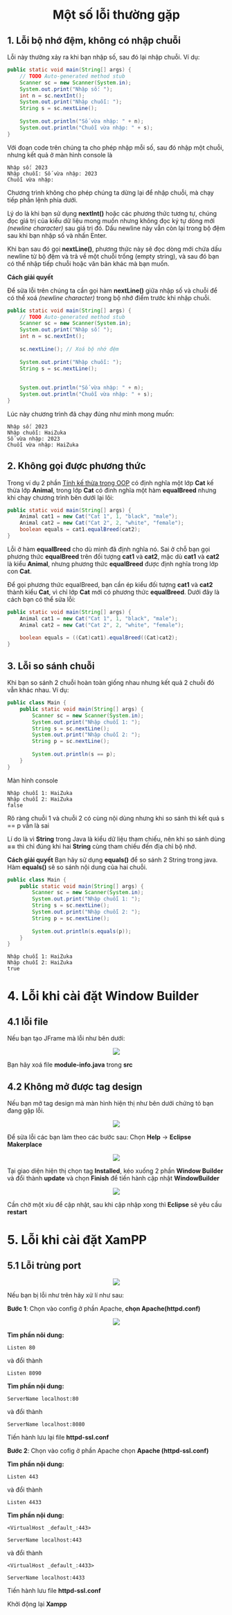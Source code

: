 <div align="center">

# Một số lỗi thường gặp

</div>

## 1. Lỗi bộ nhớ đệm, không có nhập chuỗi

Lỗi này thường xảy ra khi bạn nhập số, sau đó lại nhập chuỗi.
Ví dụ:

```java
public static void main(String[] args) {
    // TODO Auto-generated method stub
    Scanner sc = new Scanner(System.in);
    System.out.print("Nhập số: ");
    int n = sc.nextInt();
    System.out.print("Nhập chuỗi: ");
    String s = sc.nextLine();
    
    System.out.println("Số vừa nhập: " + n);
    System.out.println("Chuỗi vừa nhập: " + s);
}
```

Với đoạn code trên chúng ta cho phép nhập mỗi số, sau đó nhập một chuỗi, nhưng kết quả ở màn hình console là

```text
Nhập số: 2023
Nhập chuỗi: Số vừa nhập: 2023
Chuỗi vừa nhập: 
```

Chương trình không cho phép chúng ta dừng lại để nhập chuỗi, mà chạy tiếp phần lệnh phía dưới.

Lý do là khi bạn sử dụng **nextInt()** hoặc các phương thức tương tự, chúng đọc giá trị của kiểu dữ liệu mong muốn nhưng không đọc ký tự dòng mới *(newline character)* sau giá trị đó. Dấu newline này vẫn còn lại trong bộ đệm sau khi bạn nhập số và nhấn Enter.

Khi bạn sau đó gọi **nextLine()**, phương thức này sẽ đọc dòng mới chứa dấu newline từ bộ đệm và trả về một chuỗi trống (empty string), và sau đó bạn có thể nhập tiếp chuỗi hoặc văn bản khác mà bạn muốn.

**Cách giải quyết**

Để sửa lỗi trên chúng ta cần gọi hàm **nextLine()** giữa nhập số và chuỗi để có thể xoá *(newline character)* trong bộ nhớ điểm trước khi nhập chuỗi.

```java
public static void main(String[] args) {
    // TODO Auto-generated method stub
    Scanner sc = new Scanner(System.in);
    System.out.print("Nhập số: ");
    int n = sc.nextInt();
    
    sc.nextLine(); // Xoá bộ nhớ đệm
    
    System.out.print("Nhập chuỗi: ");
    String s = sc.nextLine();
    
    
    System.out.println("Số vừa nhập: " + n);
    System.out.println("Chuỗi vừa nhập: " + s);
}
```

Lúc này chương trình đã chạy đúng như mình mong muốn:

```text
Nhập số: 2023
Nhập chuỗi: HaiZuka
Số vừa nhập: 2023
Chuỗi vừa nhập: HaiZuka
```

## 2. Không gọi được phương thức

Trong ví dụ 2 phần [Tính kế thừa trong OOP](./oop-inheritance/) có định nghĩa một lớp **Cat** kế thừa lớp **Animal**, trong lớp **Cat** có đinh nghĩa một hàm **equalBreed** nhưng khi chạy chương trình bên dưới lại lôi:

```java
public static void main(String[] args) {
    Animal cat1 = new Cat("Cat 1", 1, "black", "male");
    Animal cat2 = new Cat("Cat 2", 2, "white", "female");
    boolean equals = cat1.equalBreed(cat2);
}
```

Lỗi ở hàm **equalBreed** cho dù mình đã định nghĩa nó.
Sai ở chỗ bạn gọi phương thức **equalBreed** trên đối tượng **cat1** và **cat2**, mặc dù **cat1** và **cat2** là kiểu **Animal**, nhưng phương thức **equalBreed** được định nghĩa trong lớp con **Cat**.

Để gọi phương thức equalBreed, bạn cần ép kiểu đối tượng **cat1** và **cat2** thành kiểu **Cat**, vì chỉ lớp **Cat** mới có phương thức **equalBreed**. Dưới đây là cách bạn có thể sửa lỗi:

```java
public static void main(String[] args) {
    Animal cat1 = new Cat("Cat 1", 1, "black", "male");
    Animal cat2 = new Cat("Cat 2", 2, "white", "female");
    
    boolean equals = ((Cat)cat1).equalBreed((Cat)cat2);
}
```

## 3. Lỗi so sánh chuỗi

Khi bạn so sánh 2 chuỗi hoàn toàn giống nhau nhưng kết quả 2 chuỗi đó vẫn khác nhau.
Ví dụ:
```java
public class Main {
	public static void main(String[] args) {
		Scanner sc = new Scanner(System.in);
		System.out.print("Nhập chuỗi 1: ");
		String s = sc.nextLine();
		System.out.print("Nhập chuỗi 2: ");
		String p = sc.nextLine();
		
		System.out.println(s == p);
	}
}
```
Màn hình console
```text
Nhập chuỗi 1: HaiZuka
Nhập chuỗi 2: HaiZuka
false
```

Rõ ràng chuỗi 1 và chuỗi 2 có cùng nội dùng nhưng khi so sánh thì kết quả s == p vẫn là sai

Lí do là vì **String** trong Java là kiểu dữ liệu tham chiếu, nên khi so sánh dùng **==** thì chỉ đúng khi hai **String** cùng tham chiếu đến địa chỉ bộ nhớ.

**Cách giải quyết**
Bạn hãy sử dụng **equals()** để so sánh 2 String trong java. Hàm **equals()** sẽ so sánh nội dung của hai chuỗi.

```java
public class Main {
	public static void main(String[] args) {
		Scanner sc = new Scanner(System.in);
		System.out.print("Nhập chuỗi 1: ");
		String s = sc.nextLine();
		System.out.print("Nhập chuỗi 2: ");
		String p = sc.nextLine();
		
		System.out.println(s.equals(p));
	}
}
```

```text
Nhập chuỗi 1: HaiZuka
Nhập chuỗi 2: HaiZuka
true
```

# 4. Lỗi khi cài đặt Window Builder

## 4.1 lỗi file
Nếu bạn tạo JFrame mà lỗi như bên dưới:

<div align="center"><img src="./assets/WindowBuilder/WindowBuilder14.png"></div>

Bạn hãy xoá file **module-info.java** trong **src**

## 4.2 Không mở được tag design

Nếu bạn mở tag design mà màn hình hiện thị như bên dưới chứng tỏ bạn đang gặp lỗi.

<div align="center"><img src="./assets/WindowBuilder/WindowBuilder7.png"></div>

Để sửa lỗi các bạn làm theo các bước sau:
Chọn **Help** -> **Eclipse Makerplace**

<div align="center"><img src="./assets/WindowBuilder/WindowBuilder8.png"></div>


Tại giao diện hiện thị chọn tag **Installed**, kéo xuống 2 phần **Window Builder** và đổi thành **update** và chọn **Finish** để tiến hành cập nhật **WindowBuilder**

<div align="center"><img src="./assets/WindowBuilder/WindowBuilder9.png"></div>

Cần chờ một xíu để cập nhật, sau khi cập nhập xong thì **Eclipse** sẽ yêu cầu **restart**

# 5. Lỗi khi cài đặt XamPP

## 5.1 Lỗi trùng port

<div align="center"><img src="./assets/xampp/xampp1.png"></div>

Nếu bạn bị lỗi như trên hãy xử lí như sau:

**Bước 1**: Chọn vào config ở phần Apache, **chọn Apache(httpd.conf)**
<div align="center"><img src="./assets/xampp/xampp2.png"></div>

**Tìm phần nôi dung:**

```text
Listen 80
```
và đổi thành

```text
Listen 8090
```

**Tìm phần nội dung:**

```text
ServerName localhost:80
```

và đổi thành

```text
ServerName localhost:8080
```

Tiến hành lưu lại file **httpd-ssl.conf**

**Bước 2**: Chọn vào cofig ở phần Apache chọn **Apache (httpd-ssl.conf)**

**Tìm phần nội dung:**

```text
Listen 443
```

và đổi thành

```text
Listen 4433
```

**Tìm phần nội dung:**

```text
<VirtualHost _default_:443>

ServerName localhost:443
```

và đổi thành

```text
<VirtualHost _default_:4433>

ServerName localhost:4433
```
Tiến hành lưu file **httpd-ssl.conf**

Khởi động lại **Xampp**
